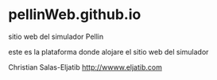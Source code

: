 # pellinWeb.github.io
sitio web del simulador Pellin

este es la plataforma donde alojare el sitio web del simulador

Christian Salas-Eljatib
http://wwww.eljatib.com
